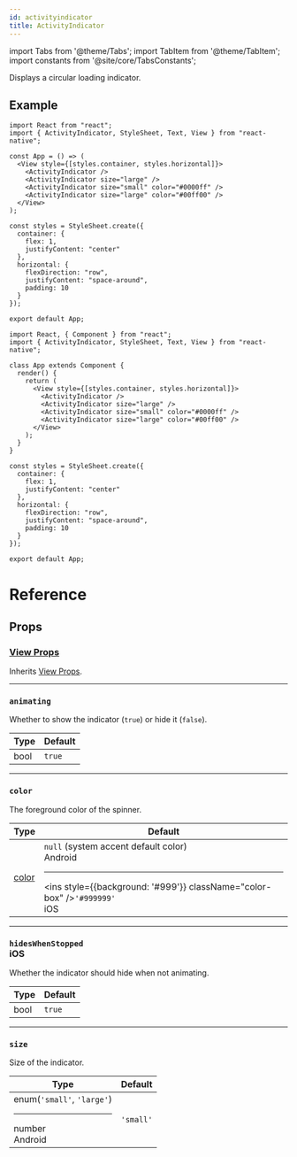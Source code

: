 ```yaml
---
id: activityindicator
title: ActivityIndicator
---
```


import Tabs from '@theme/Tabs'; import TabItem from '@theme/TabItem'; import constants from '@site/core/TabsConstants';

Displays a circular loading indicator.

## Example

<Tabs groupId="syntax" defaultValue={constants.defaultSyntax} values={constants.syntax}>
<TabItem value="functional">

```SnackPlayer name=ActivityIndicator%20Function%20Component%20Example
import React from "react";
import { ActivityIndicator, StyleSheet, Text, View } from "react-native";

const App = () => (
  <View style={[styles.container, styles.horizontal]}>
    <ActivityIndicator />
    <ActivityIndicator size="large" />
    <ActivityIndicator size="small" color="#0000ff" />
    <ActivityIndicator size="large" color="#00ff00" />
  </View>
);

const styles = StyleSheet.create({
  container: {
    flex: 1,
    justifyContent: "center"
  },
  horizontal: {
    flexDirection: "row",
    justifyContent: "space-around",
    padding: 10
  }
});

export default App;
```

</TabItem>
<TabItem value="classical">

```SnackPlayer name=ActivityIndicator%20Class%20Component%20Example
import React, { Component } from "react";
import { ActivityIndicator, StyleSheet, Text, View } from "react-native";

class App extends Component {
  render() {
    return (
      <View style={[styles.container, styles.horizontal]}>
        <ActivityIndicator />
        <ActivityIndicator size="large" />
        <ActivityIndicator size="small" color="#0000ff" />
        <ActivityIndicator size="large" color="#00ff00" />
      </View>
    );
  }
}

const styles = StyleSheet.create({
  container: {
    flex: 1,
    justifyContent: "center"
  },
  horizontal: {
    flexDirection: "row",
    justifyContent: "space-around",
    padding: 10
  }
});

export default App;
```

</TabItem>
</Tabs>

# Reference

## Props

### [View Props](view#props)

Inherits [View Props](view#props).

---

### `animating`

Whether to show the indicator (`true`) or hide it (`false`).

| Type | Default |
| ---- | ------- |
| bool | `true`  |

---

### `color`

The foreground color of the spinner.

| Type            | Default                                                                                                                                                                                     |
| --------------- | ------------------------------------------------------------------------------------------------------------------------------------------------------------------------------------------- |
| [color](colors) | `null` (system accent default color)<div class="label android">Android</div><hr/><ins style={{background: '#999'}} className="color-box" />`'#999999'` <div className="label ios">iOS</div> |

---

### `hidesWhenStopped` <div class="label ios">iOS</div>

Whether the indicator should hide when not animating.

| Type | Default |
| ---- | ------- |
| bool | `true`  |

---

### `size`

Size of the indicator.

| Type                                                                           | Default   |
| ------------------------------------------------------------------------------ | --------- |
| enum(`'small'`, `'large'`)<hr/>number <div class="label android">Android</div> | `'small'` |
